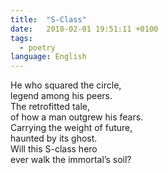 ```yaml
---
title:  "S-Class"
date:   2018-02-01 19:51:11 +0100
tags:
  - poetry
language: English
---
```

He who squared the circle,  
legend among his peers.  
The retrofitted tale,  
of how a man outgrew his fears.  
Carrying the weight of future,  
haunted by its ghost.  
Will this S-class hero  
ever walk the immortal’s soil?

